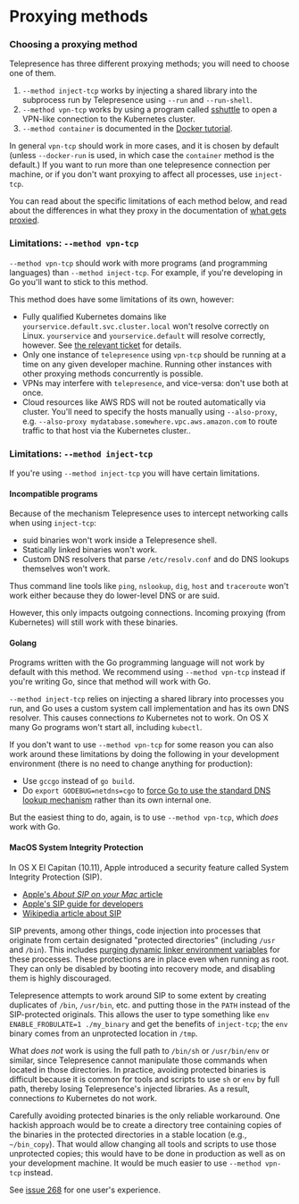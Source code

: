 # Proxying methods

### Choosing a proxying method

Telepresence has three different proxying methods; you will need to choose one of them.

1. `--method inject-tcp` works by injecting a shared library into the subprocess run by Telepresence using `--run` and `--run-shell`.
2. `--method vpn-tcp` works by using a program called [sshuttle](https://sshuttle.readthedocs.io) to open a VPN-like connection to the Kubernetes cluster.
3. `--method container` is documented in the [Docker tutorial](/tutorials/docker.html).

In general `vpn-tcp` should work in more cases, and it is chosen by default (unless `--docker-run` is used, in which case the `container` method is the default.)
If you want to run more than one telepresence connection per machine, or if you don't want proxying to affect all processes, use `inject-tcp`.

You can read about the specific limitations of each method below, and read about the differences in what they proxy in the documentation of [what gets proxied](/reference/proxying.html).

### Limitations: `--method vpn-tcp`

`--method vpn-tcp` should work with more programs (and programming languages) than `--method inject-tcp`.
For example, if you're developing in Go you'll want to stick to this method.

This method does have some limitations of its own, however:

* Fully qualified Kubernetes domains like `yourservice.default.svc.cluster.local` won't resolve correctly on Linux.
  `yourservice` and `yourservice.default` will resolve correctly, however.
  See [the relevant ticket](https://github.com/datawire/telepresence/issues/161) for details.
* Only one instance of `telepresence` using `vpn-tcp` should be running at a time on any given developer machine. Running other
  instances with other proxying methods concurrently is possible.
* VPNs may interfere with `telepresence`, and vice-versa: don't use both at once.
* Cloud resources like AWS RDS will not be routed automatically via cluster.
  You'll need to specify the hosts manually using `--also-proxy`, e.g. `--also-proxy mydatabase.somewhere.vpc.aws.amazon.com` to route traffic to that host via the Kubernetes cluster..

### Limitations: `--method inject-tcp`

If you're using `--method inject-tcp` you will have certain limitations.

#### Incompatible programs

Because of the mechanism Telepresence uses to intercept networking calls when using `inject-tcp`:

* suid binaries won't work inside a Telepresence shell.
* Statically linked binaries won't work.
* Custom DNS resolvers that parse `/etc/resolv.conf` and do DNS lookups themselves won't work.

Thus command line tools like `ping`, `nslookup`, `dig`, `host` and `traceroute` won't work either because they do lower-level DNS or are suid.

However, this only impacts outgoing connections.
Incoming proxying (from Kubernetes) will still work with these binaries.

#### Golang

Programs written with the Go programming language will not work by default with this method.
We recommend using `--method vpn-tcp` instead if you're writing Go, since that method will work with Go.

`--method inject-tcp` relies on injecting a shared library into processes you run, and Go uses a custom system call implementation and has its own DNS resolver.
This causes connections *to* Kubernetes not to work.
On OS X many Go programs won't start all, including `kubectl`.

If you don't want to use `--method vpn-tcp` for some reason you can also work around these limitations by doing the following in your development environment (there is no need to change anything for production):

* Use `gccgo` instead of `go build`.
* Do `export GODEBUG=netdns=cgo` to [force Go to use the standard DNS lookup mechanism](https://golang.org/pkg/net/#hdr-Name_Resolution) rather than its own internal one.

But the easiest thing to do, again, is to use `--method vpn-tcp`, which *does* work with Go.

#### MacOS System Integrity Protection

In OS X El Capitan (10.11), Apple introduced a security feature called System Integrity Protection (SIP).

* [Apple's _About SIP on your Mac_ article](https://support.apple.com/en-us/HT204899)
* [Apple's SIP guide for developers](https://developer.apple.com/library/content/documentation/Security/Conceptual/System_Integrity_Protection_Guide/Introduction/Introduction.html#//apple_ref/doc/uid/TP40016462-CH1-DontLinkElementID_15)
* [Wikipedia article about SIP](https://en.wikipedia.org/wiki/System_Integrity_Protection)

SIP prevents, among other things, code injection into processes that originate from certain designated "protected directories" (including `/usr` and `/bin`). This includes [purging dynamic linker environment variables](https://developer.apple.com/library/content/documentation/Security/Conceptual/System_Integrity_Protection_Guide/RuntimeProtections/RuntimeProtections.html) for these processes. These protections are in place even when running as root. They can only be disabled by booting into recovery mode, and disabling them is highly discouraged.

Telepresence attempts to work around SIP to some extent by creating duplicates of `/bin`, `/usr/bin`, etc. and putting those in the `PATH` instead of the SIP-protected originals. This allows the user to type something like `env ENABLE_FROBULATE=1 ./my_binary` and get the benefits of `inject-tcp`; the `env` binary comes from an unprotected location in `/tmp`.

What _does not_ work is using the full path to `/bin/sh` or `/usr/bin/env` or similar, since Telepresence cannot manipulate those commands when located in those directories. In practice, avoiding protected binaries is difficult because it is common for tools and scripts to use `sh` or `env` by full path, thereby losing Telepresence's injected libraries. As a result, connections _to_ Kubernetes do not work.

Carefully avoiding protected binaries is the only reliable workaround. One hackish approach would be to create a directory tree containing copies of the binaries in the protected directories in a stable location (e.g., `~/bin_copy`). That would allow changing all tools and scripts to use those unprotected copies; this would have to be done in production as well as on your development machine. It would be much easier to use `--method vpn-tcp` instead.

See [issue 268](https://github.com/datawire/telepresence/issues/268) for one user's experience.
